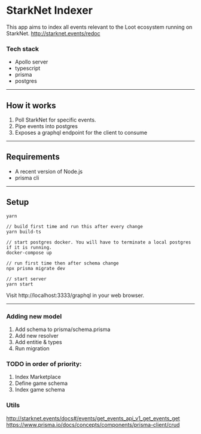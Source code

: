# StarkNet Indexer

This app aims to index all events relevant to the Loot ecosystem running on StarkNet.
http://starknet.events/redoc

### Tech stack

- Apollo server
- typescript
- prisma
- postgres

---

## How it works

1. Poll StarkNet for specific events.
2. Pipe events into postgres
3. Exposes a graphql endpoint for the client to consume

---

## Requirements

- A recent version of Node.js
- prisma cli

---

## Setup

```
yarn

// build first time and run this after every change
yarn build-ts

// start postgres docker. You will have to terminate a local postgres if it is running.
docker-compose up

// run first time then after schema change
npx prisma migrate dev

// start server
yarn start

```

Visit http://localhost:3333/graphql in your web browser.

---

### Adding new model

1. Add schema to prisma/schema.prisma
2. Add new resolver
3. Add entitie & types
4. Run migration

### TODO in order of priority:

1. Index Marketplace
2. Define game schema
3. Index game schema

### Utils

http://starknet.events/docs#/events/get_events_api_v1_get_events_get
https://www.prisma.io/docs/concepts/components/prisma-client/crud
